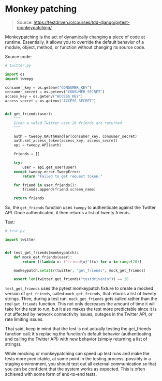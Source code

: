 # Monkey patching

> Source: https://testdriven.io/courses/tdd-django/pytest-monkeypatching/

Monkeypatching is the act of dynamically changing a piece of code at runtime. Essentially, it allows you to override the default behavior of a module, object, method, or function without changing its source code.

Source code:

```python
# twitter.py

import os
import tweepy

consumer_key = os.getenv("CONSUMER_KEY")
consumer_secret = os.getenv("CONSUMER_SECRET")
access_key = os.getenv("ACCESS_KEY")
access_secret = os.getenv("ACCESS_SECRET")


def get_friends(user):
    """
    Given a valid Twitter user 20 friends are returned
    """

    auth = tweepy.OAuthHandler(consumer_key, consumer_secret)
    auth.set_access_token(access_key, access_secret)
    api = tweepy.API(auth)

    friends = []

    try:
        user = api.get_user(user)
    except tweepy.error.TweepError:
        return "Failed to get request token."

    for friend in user.friends():
        friends.append(friend.screen_name)

    return friends
```

So, the `get_friends` function uses `tweepy` to authenticate against the Twitter API. Once authenticated, it then returns a list of twenty friends.

Test:

```python
# test.py

import twitter


def test_get_friends(monkeypatch):
    def mock_get_friends(user):
        return [(lambda x: f"friend{x}")(x) for x in range(20)]

    monkeypatch.setattr(twitter, "get_friends", mock_get_friends)

    assert len(twitter.get_friends("testdrivenio")) == 20
```

`test_get_friends` uses the pytest monkeypatch fixture to create a mocked version of `get_friends`, called `mock_get_friends`, that returns a list of twenty strings. Then, during a test run, `mock_get_friends` gets called rather than the real `get_friends` function. This not only decreases the amount of time it will take for the test to run, but it also makes the test more predictable since it is not affected by network connectivity issues, outages in the Twitter API, or rate limiting issues.

That said, keep in mind that the test is not actually testing the get_friends function call; it's replacing the function's default behavior (authenticating and calling the Twitter API) with new behavior (simply returning a list of strings).

While mocking or monkeypatching can speed up test runs and make the tests more predictable, at some point in the testing process, possibly in a staging environment, you should test out all external communication so that you can be confident that the system works as expected. This is often achieved with some form of end-to-end tests.